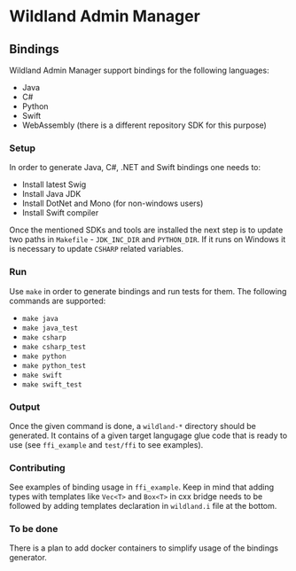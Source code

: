 # Wildland Admin Manager


## Bindings
Wildland Admin Manager support bindings for the following languages:
 * Java
 * C#
 * Python
 * Swift
 * WebAssembly (there is a different repository SDK for this purpose)


### Setup
In order to generate Java, C#, .NET and Swift bindings one needs to:
 * Install latest Swig
 * Install Java JDK
 * Install DotNet and Mono (for non-windows users)
 * Install Swift compiler

Once the mentioned SDKs and tools are installed the next step is to update two paths in `Makefile` - `JDK_INC_DIR` and `PYTHON_DIR`. If it runs on Windows it is necessary to update `CSHARP` related variables.


### Run
Use `make` in order to generate bindings and run tests for them. The following commands are supported:
 * `make java`
 * `make java_test`
 * `make csharp`
 * `make csharp_test`
 * `make python`
 * `make python_test`
 * `make swift`
 * `make swift_test`


### Output
Once the given command is done, a `wildland-*` directory should be generated. It contains of a given target langugage glue code that is ready to use (see `ffi_example` and `test/ffi` to see examples).


### Contributing
See examples of binding usage in `ffi_example`. Keep in mind that adding types with templates like `Vec<T>` and `Box<T>` in cxx bridge needs to be followed by adding templates declaration in `wildland.i` file at the bottom.


### To be done
There is a plan to add docker containers to simplify usage of the bindings generator.

